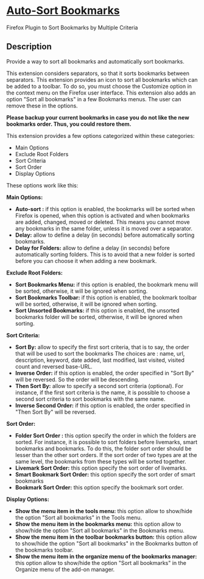 [Auto-Sort Bookmarks](https://addons.mozilla.org/en-US/firefox/addon/auto-sort-bookmarks/)
==========================================================================================

Firefox Plugin to Sort Bookmarks by Multiple Criteria

Description
-----------

Provide a way to sort all bookmarks and automatically sort bookmarks.

This extension considers separators, so that it sorts bookmarks between separators.
This extension provides an icon to sort all bookmarks which can be added to a toolbar. To do so, you must choose the Customize option  in the context menu on the Firefox user interface.
This extension also adds an option "Sort all bookmarks" in a few Bookmarks menus. The user can remove these in the options.

**Please backup your current bookmarks in case you do not like the new bookmarks order. Thus, you could restore them.**

This extension provides a few options categorized within these categories:
* Main Options
* Exclude Root Folders
* Sort Criteria
* Sort Order
* Display Options

These options work like this:

**Main Options:**

* **Auto-sort :** if this option is enabled, the bookmarks will be sorted when Firefox is opened, when this option is activated and when bookmarks are added, changed, moved or deleted.
This means you cannot move any bookmarks in the same folder, unless it is moved over a separator.
* **Delay:** allow to define a delay (in seconds) before automatically sorting bookmarks.
* **Delay for Folders:** allow to define a delay (in seconds) before automatically sorting folders. This is to avoid that a new folder is sorted before you can choose it when adding a new bookmark.

**Exclude Root Folders:**

* **Sort Bookmarks Menu:** if this option is enabled, the bookmark menu will be sorted, otherwise, it will be ignored when sorting.
* **Sort Bookmarks Toolbar:** if this option is enabled, the bookmark toolbar will be sorted, otherwise, it will be ignored when sorting.
* **Sort Unsorted Bookmarks:** if this option is enabled, the unsorted bookmarks folder will be sorted, otherwise, it will be ignored when sorting.

**Sort Criteria:**

* **Sort By:** allow to specify the first sort criteria, that is to say, the order that will be used to sort the bookmarks The choices are : name, url, description, keyword, date added, last modified, last visited, visited count and reversed base-URL.
* **Inverse Order:** if this option is enabled, the order specified in "Sort By" will be reversed. So the order will be descending.
* **Then Sort By:** allow to specify a second sort criteria (optional). For instance, if the first sort criteria is the name, it is possible to choose a second sort criteria to sort bookmarks with the same name.
* **Inverse Second Order:** if this option is enabled, the order specified in "Then Sort By" will be reversed.

**Sort Order:**

* **Folder Sort Order :** this option specify the order in which the folders are sorted. For instance, it is possible to sort folders before livemarks, smart bookmarks and bookmarks. To do this, the folder sort order should be lesser than the other sort orders.
If the sort order of two types are at the same level, the bookmarks from these types will be sorted together.
* **Livemark Sort Order:** this option specify the sort order of livemarks.
* **Smart Bookmark Sort Order:** this option specify the sort order of smart bookmarks
* **Bookmark Sort Order:** this option specify the bookmark sort order.

**Display Options:**

* **Show the menu item in the tools menu:** this option allow to show/hide the option "Sort all bookmarks" in the Tools menu.
* **Show the menu item in the bookmarks menu:** this option allow to show/hide the option "Sort all bookmarks" in the Bookmarks menu.
* **Show the menu item in the toolbar bookmarks button:** this option allow to show/hide the option "Sort all bookmarks" in the Bookmarks button of the bookmarks toolbar.
* **Show the menu item in the organize menu of the bookmarks manager:** this option allow to show/hide the option "Sort all bookmarks" in the Organize menu of the add-on manager.
